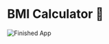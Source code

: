 


# BMI Calculator 💪






![Finished App](https://github.com/londonappbrewery/Images/blob/master/bmi-calc-demo.gif)



